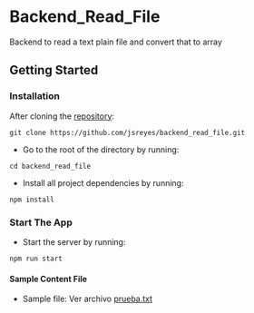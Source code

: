 # Backend_Read_File

Backend to read a text plain file and convert that to array

## Getting Started

### Installation

After cloning the [repository](https://github.com/jsreyes/backend_read_file):

```
git clone https://github.com/jsreyes/backend_read_file.git
```

- Go to the root of the directory by running:

```
cd backend_read_file
```

- Install all project dependencies by running:

```
npm install
```

### Start The App

- Start the server by running:

```
npm run start
```

#### Sample Content File

- Sample file: Ver archivo [prueba.txt](https://github.com/jsreyes/backend_read_file/blob/master/prueba.txt)

